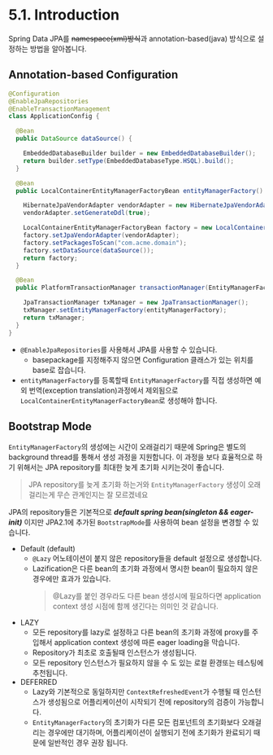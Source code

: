 # 5.1. Introduction

Spring Data JPA를 ~~namespace(xml)방식~~과 annotation-based(java) 방식으로 설정하는 방법을 알아봅니다.

## Annotation-based Configuration
```java
@Configuration
@EnableJpaRepositories
@EnableTransactionManagement
class ApplicationConfig {

  @Bean
  public DataSource dataSource() {

    EmbeddedDatabaseBuilder builder = new EmbeddedDatabaseBuilder();
    return builder.setType(EmbeddedDatabaseType.HSQL).build();
  }

  @Bean
  public LocalContainerEntityManagerFactoryBean entityManagerFactory() {

    HibernateJpaVendorAdapter vendorAdapter = new HibernateJpaVendorAdapter();
    vendorAdapter.setGenerateDdl(true);

    LocalContainerEntityManagerFactoryBean factory = new LocalContainerEntityManagerFactoryBean();
    factory.setJpaVendorAdapter(vendorAdapter);
    factory.setPackagesToScan("com.acme.domain");
    factory.setDataSource(dataSource());
    return factory;
  }

  @Bean
  public PlatformTransactionManager transactionManager(EntityManagerFactory entityManagerFactory) {

    JpaTransactionManager txManager = new JpaTransactionManager();
    txManager.setEntityManagerFactory(entityManagerFactory);
    return txManager;
  }
}
```
- `@EnableJpaRepositories`를 사용해서 JPA를 사용할 수 있습니다.
    - basepackage를 지정해주지 않으면 Configuration 클래스가 있는 위치를 base로 잡습니다.
- `entityManagerFactory`를 등록할때 `EntityManagerFactory`를 직접 생성하면 예외 번역(exception translation)과정에서 제외됨으로 `LocalContainerEntityManagerFactoryBean`로 생성해야 합니다.

## Bootstrap Mode
`EntityManagerFactory`의 생성에는 시간이 오래걸리기 때문에 Spring은 별도의 background thread를 통해서 생성 과정을 지원합니다. 
이 과정을 보다 효율적으로 하기 위해서는 JPA repository를 최대한 늦게 초기화 시키는것이 좋습니다.
> JPA repository를 늦게 초기화 하는거와 `EntityManagerFactory` 생성이 오래걸리는게 무슨 관계인지는 잘 모르겠네요

JPA의 repository들은 기본적으로 ***default spring bean(singleton && eager-init)*** 이지만 JPA2.1에 추가된 `BootstrapMode`를 사용하여 bean 설정을 변경할 수 있습니다.
- Default (default)
    - `@Lazy` 어노테이션이 붙지 않은 repository들을 default 설정으로 생성합니다.
    - Lazification은 다른 bean의 초기화 과정에서 명시한 bean이 필요하지 않은 경우에만 효과가 있습니다.
        > @Lazy를 붙인 경우라도 다른 bean 생성시에 필요하다면 application context 생성 시점에 함께 생긴다는 의미인 것 같습니다.
- LAZY
    - 모든 repository를 lazy로 설정하고 다른 bean의 초기화 과정에 proxy를 주입해서 application context 생성에 따른 eager loading을 막습니다.
    - Repository가 최초로 호출될때 인스턴스가 생성됩니다.
    - 모든 repository 인스턴스가 필요하지 않을 수 도 있는 로컬 환경또는 테스팅에 추천됩니다.
 - DEFERRED
    - Lazy와 기본적으로 동일하지만 `ContextRefreshedEvent`가 수행될 때 인스턴스가 생성됨으로 어플리케이션이 시작되기 전에 repository의 검증이 가능합니다.
    - `EntityManagerFactory`의 초기화가 다른 모든 컴포넌트의 초기화보다 오래걸리는 경우에만 대기하며, 어플리케이션이 실행되기 전에 초기화가 완료되기 때문에 일반적인 경우 권장 됩니다.


